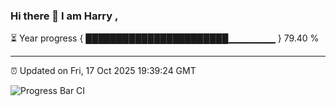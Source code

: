 ### Hi there 👋 I am Harry , 

⏳ Year progress { ███████████████████████▁▁▁▁▁▁▁ } 79.40 %

---

⏰ Updated on Fri, 17 Oct 2025 19:39:24 GMT

![Progress Bar CI](https://github.com/duykhang68/duykhang68/workflows/Progress%20Bar%20CI/badge.svg)
